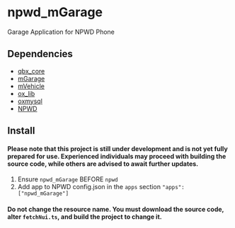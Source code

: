 # npwd_mGarage

Garage Application for NPWD Phone

## Dependencies

- [qbx_core](https://github.com/Qbox-project/qbx_core)
- [mGarage](https://github.com/Mono-94/mGarage)
- [mVehicle](https://github.com/Mono-94/mGarage)
- [ox_lib](https://github.com/overextended/ox_lib)
- [oxmysql](https://github.com/overextended/oxmysql)
- [NPWD](https://github.com/project-error/npwd)

## Install

#### Please note that this project is still under development and is not yet fully prepared for use. Experienced individuals may proceed with building the source code, while others are advised to await further updates.

1. Ensure `npwd_mGarage` BEFORE `npwd`
2. Add app to NPWD config.json in the `apps` section `"apps": ["npwd_mGarage"]`

#### Do not change the resource name. You must download the source code, alter `fetchNui.ts`, and build the project to change it.
